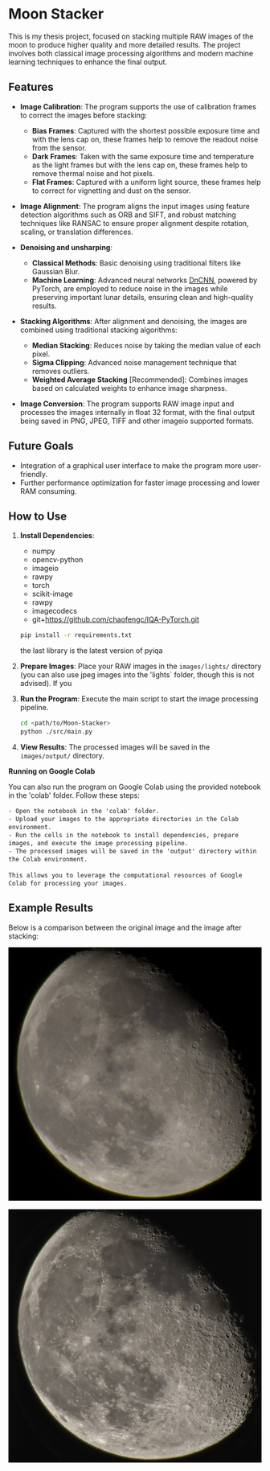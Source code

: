 # Moon Stacker

This is my thesis project, focused on stacking multiple RAW images of the moon to produce higher quality and more detailed results. The project involves both classical image processing algorithms and modern machine learning techniques to enhance the final output.

## Features

- **Image Calibration**: The program supports the use of calibration frames to correct the images before stacking:
  - **Bias Frames**: Captured with the shortest possible exposure time and with the lens cap on, these frames help to remove the readout noise from the sensor.
  - **Dark Frames**: Taken with the same exposure time and temperature as the light frames but with the lens cap on, these frames help to remove thermal noise and hot pixels.
  - **Flat Frames**: Captured with a uniform light source, these frames help to correct for vignetting and dust on the sensor.

- **Image Alignment**: The program aligns the input images using feature detection algorithms such as ORB and SIFT, and robust matching techniques like RANSAC to ensure proper alignment despite rotation, scaling, or translation differences.

- **Denoising and unsharping**: 
  - **Classical Methods**: Basic denoising using traditional filters like Gaussian Blur.
  - **Machine Learning**: Advanced neural networks [DnCNN](https://github.com/SaoYan/DnCNN-PyTorch), powered by PyTorch, are employed to reduce noise in the images while preserving important lunar details, ensuring clean and high-quality results.

- **Stacking Algorithms**: After alignment and denoising, the images are combined using traditional stacking algorithms:
  - **Median Stacking**: Reduces noise by taking the median value of each pixel.
  - **Sigma Clipping**: Advanced noise management technique that removes outliers.
  - **Weighted Average Stacking** \[Recommended\]: Combines images based on calculated weights to enhance image sharpness.

- **Image Conversion**: The program supports RAW image input and processes the images internally in float 32 format, with the final output being saved in PNG, JPEG, TIFF and other imageio supported formats.

## Future Goals
- Integration of a graphical user interface to make the program more user-friendly.
- Further performance optimization for faster image processing and lower RAM consuming.

## How to Use

1. **Install Dependencies**: 

    - numpy
    - opencv-python
    - imageio
    - rawpy
    - torch
    - scikit-image
    - rawpy
    - imagecodecs
    - git+https://github.com/chaofengc/IQA-PyTorch.git

    ```sh
    pip install -r requirements.txt
    ```

    the last library is the latest version of pyiqa 

2. **Prepare Images**: Place your RAW images in the `images/lights/` directory (you can also use jpeg images into the 'lights` folder, though this is not advised). If you 

3. **Run the Program**: Execute the main script to start the image processing pipeline.

    ```sh
    cd <path/to/Moon-Stacker>
    python ./src/main.py
    ```

4. **View Results**: The processed images will be saved in the `images/output/` directory.

**Running on Google Colab**

You can also run the program on Google Colab using the provided notebook in the 'colab' folder. Follow these steps:

    - Open the notebook in the 'colab' folder.
    - Upload your images to the appropriate directories in the Colab environment.
    - Run the cells in the notebook to install dependencies, prepare images, and execute the image processing pipeline.
    - The processed images will be saved in the 'output' directory within the Colab environment.

    This allows you to leverage the computational resources of Google Colab for processing your images.

## Example Results

Below is a comparison between the original image and the image after stacking:

![original](./images/extra/original.png) 

![output](./images/extra/output.png) 